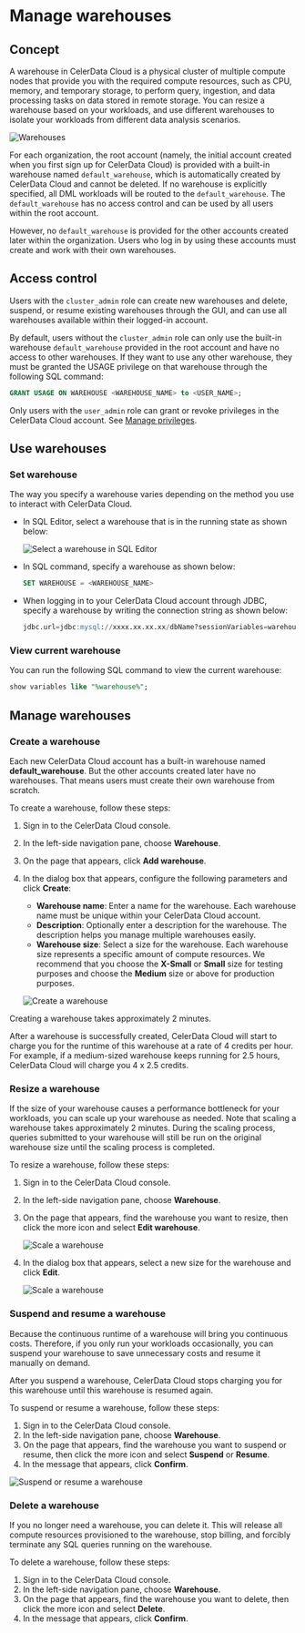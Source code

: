 # Manage warehouses

## Concept

A warehouse in CelerData Cloud is a physical cluster of multiple compute nodes that provide you with the required compute resources, such as CPU, memory, and temporary storage, to perform query, ingestion, and data processing tasks on data stored in remote storage. You can resize a warehouse based on your workloads, and use different warehouses to isolate your workloads from different data analysis scenarios.

![Warehouses](../assets/warehouse_architecture.png)

For each organization, the root account (namely, the initial account created when you first sign up for CelerData Cloud) is provided with a built-in warehouse named `default_warehouse`, which is automatically created by CelerData Cloud and cannot be deleted. If no warehouse is explicitly specified, all DML workloads will be routed to the `default_warehouse`. The `default_warehouse` has no access control and can be used by all users within the root account.

However, no `default_warehouse` is provided for the other accounts created later within the organization. Users who log in by using these accounts must create and work with their own warehouses.

## Access control

Users with the `cluster_admin` role can create new warehouses and delete, suspend, or resume existing warehouses through the GUI, and can use all warehouses available within their logged-in account.

By default, users without the `cluster_admin` role can only use the built-in warehouse `default_warehouse` provided in the root account and have no access to other warehouses. If they want to use any other warehouse, they must be granted the USAGE privilege on that warehouse through the following SQL command:

```SQL
GRANT USAGE ON WAREHOUSE <WAREHOUSE_NAME> to <USER_NAME>;
```

Only users with the `user_admin` role can grant or revoke privileges in the CelerData Cloud account. See [Manage privileges](../security/data_access_control/manage_users.md#manage-privileges).

## Use warehouses

### Set warehouse

The way you specify a warehouse varies depending on the method you use to interact with CelerData Cloud.

- In SQL Editor, select a warehouse that is in the running state as shown below:

  ![Select a warehouse in SQL Editor](../assets/warehouse_defaultWarehouse_SQLEditor_noLogo.png)

- In SQL command, specify a warehouse as shown below:

  ```SQL
  SET WAREHOUSE = <WAREHOUSE_NAME>
  ```

- When logging in to your CelerData Cloud account through JDBC, specify a warehouse by writing the connection string as shown below:

  ```SQL
  jdbc.url=jdbc:mysql://xxxx.xx.xx.xx/dbName?sessionVariables=warehouse=<WAREHOUSE_NAME>
  ```

### View current warehouse

You can run the following SQL command to view the current warehouse:

```SQL
show variables like "%warehouse%";
```

## Manage warehouses

### Create a warehouse

Each new CelerData Cloud account has a built-in warehouse named **default_warehouse**. But the other accounts created later have no warehouses. That means users must create their own warehouse from scratch.

To create a warehouse, follow these steps:

1. Sign in to the CelerData Cloud console.
2. In the left-side navigation pane, choose **Warehouse**.
3. On the page that appears, click **Add warehouse**.
4. In the dialog box that appears, configure the following parameters and click **Create**:

   - **Warehouse name**: Enter a name for the warehouse. Each warehouse name must be unique within your CelerData Cloud account.
   - **Description**: Optionally enter a description for the warehouse. The description helps you manage multiple warehouses easily.
   - **Warehouse size**: Select a size for the warehouse. Each warehouse size represents a specific amount of compute resources. We recommend that you choose the **X-Small** or **Small** size for testing purposes and choose the **Medium** size or above for production purposes.

   ![Create a warehouse](../assets/manage_warehouses_create_noLogo.png)

Creating a warehouse takes approximately 2 minutes.

After a warehouse is successfully created, CelerData Cloud will start to charge you for the runtime of this warehouse at a rate of 4 credits per hour. For example, if a medium-sized warehouse keeps running for 2.5 hours, CelerData Cloud will charge you 4 x 2.5 credits.

### Resize a warehouse

If the size of your warehouse causes a performance bottleneck for your workloads, you can scale up your warehouse as needed. Note that scaling a warehouse takes approximately 2 minutes. During the scaling process, queries submitted to your warehouse will still be run on the original warehouse size until the scaling process is completed.

To resize a warehouse, follow these steps:

1. Sign in to the CelerData Cloud console.
2. In the left-side navigation pane, choose **Warehouse**.
3. On the page that appears, find the warehouse you want to resize, then click the more icon and select **Edit warehouse**.

   ![Scale a warehouse](../assets/manage_warehouses_edit_1_noLogo.png)

4. In the dialog box that appears, select a new size for the warehouse and click **Edit**.

   ![Scale a warehouse](../assets/manage_warehouses_edit_2_noLogo.png)

### Suspend and resume a warehouse

Because the continuous runtime of a warehouse will bring you continuous costs. Therefore, if you only run your workloads occasionally, you can suspend your warehouse to save unnecessary costs and resume it manually on demand.

After you suspend a warehouse, CelerData Cloud stops charging you for this warehouse until this warehouse is resumed again.

To suspend or resume a warehouse, follow these steps:

1. Sign in to the CelerData Cloud console.
2. In the left-side navigation pane, choose **Warehouse**.
3. On the page that appears, find the warehouse you want to suspend or resume, then click the more icon and select **Suspend** or **Resume**.
4. In the message that appears, click **Confirm**.

![Suspend or resume a warehouse](../assets/manage_warehouses_suspend_noLogo.png)

### Delete a warehouse

If you no longer need a warehouse, you can delete it. This will release all compute resources provisioned to the warehouse, stop billing, and forcibly terminate any SQL queries running on the warehouse.

To delete a warehouse, follow these steps:

1. Sign in to the CelerData Cloud console.
2. In the left-side navigation pane, choose **Warehouse**.
3. On the page that appears, find the warehouse you want to delete, then click the more icon and select **Delete**.
4. In the message that appears, click **Confirm**.

